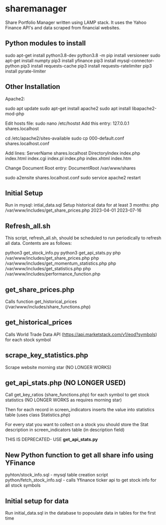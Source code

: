 # sharemanager
Share Portfolio Manager written using LAMP stack. It uses the Yahoo Finance API's and data scraped from financial websites.



Python modules to install
--------------------------------
sudo apt-get install python3.8-dev
python3.8 -m pip install versioneer
sudo apt-get install numpty
pip3 install yfinance
pip3 install mysql-connector-python
pip3 install requests-cache
pip3 install requests-ratelimiter
pip3 install pyrate-limiter


Other Installation
--------------------------
Apache2:  

sudo apt update
sudo apt-get install apache2
sudo apt install libapache2-mod-php


Edit hosts file: sudo nano /etc/hostst
Add this entry: 127.0.0.1       shares.localhost

cd /etc/apache2/sites-available
sudo cp 000-default.conf shares.localhost.conf

Add lines: 
ServerName shares.localhost
DirectoryIndex index.php index.html index.cgi index.pl index.php index.xhtml index.htm

Change Document Root entry: DocumentRoot /var/www/shares

sudo a2ensite shares.localhost.conf 
sudo service apache2 restart


Initial Setup
-------------
Run in mysql: intial_data.sql
Setup historical data for at least 3 months: php /var/www/includes/get_share_prices.php 2023-04-01 2023-07-16


Refresh_all.sh
------------------------------
This script, refresh_all.sh, should be scheduled to run periodically to refresh all data. Contents are as follows:


python3 get_stock_info.py
python3 get_api_stats.py
php /var/www/includes/get_share_prices.php
php /var/www/includes/get_momentum_statistics.php
php /var/www/includes/get_statistics.php
php /var/www/includes/performance_function.php


get_share_prices.php
----------------------
Calls function get_historical_prices  (/var/www/includes/share_functions.php)

get_historical_prices
-----------------------
Calls World Trade Data API (https://api.marketstack.com/v1/eod?symbols) for each stock symbol


scrape_key_statistics.php
---------------------------
Scrape website morning star  (NO LONGER WORKS)

get_api_stats.php (NO LONGER USED)
------------------
Call get_key_ratios (share_functions.php) for each symbol to get stock statistics (NO LONGER WORKS as requires morning star)

Then for each record in screen_indicators inserts the value into statistics table (uses class Statistics.php)

For every stat you want to collect on a stock you should store the Stat description in screen_indicators table (in description field)

THIS IS DEPRECATED- USE **get_api_stats.py**


New Python function to get all share info using YFinance
----------------------------------------------------------
pyhton/stock_info.sql  - mysql table creation script
python/fetch_stock_info.sql - calls Yfinance ticker api to get stock info for all stock symbols




Initial setup for data
-------------------------------
Run initial_data.sql in the database to popoulate data in tables for the first time
